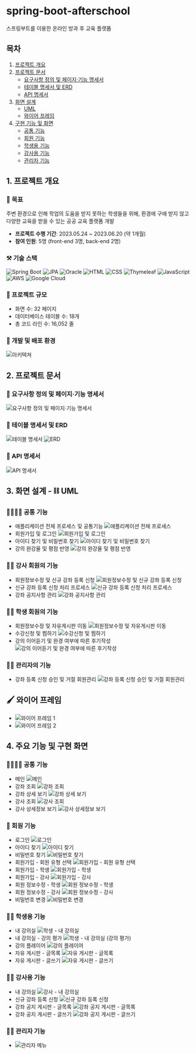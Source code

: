 # spring-boot-afterschool
스프링부트를 이용한 온라인 방과 후 교육 플랫폼

## 목차

1. [프로젝트 개요](#1-프로젝트-개요)
2. [프로젝트 문서](#2-프로젝트-문서)
    - [요구사항 정의 및 페이지·기능 명세서](#📝-요구사항-정의-및-페이지기능-명세서)
    - [테이블 명세서 및 ERD](#📝-테이블-명세서-및-erd)
    - [API 명세서](#📝-api-명세서)
3. [화면 설계](#3-화면-설계---⛓️-uml)
    - [UML](#3-화면-설계---⛓️-uml)
    - [와이어 프레임](#🖌️-와이어-프레임)
4. [구현 기능 및 화면](#4-주요-기능-및-구현-화면)
    - [공통 기능](#👨‍👩‍👧‍👦-공통기능)
    - [회원 기능](#🪪-회원기능)
    - [학생용 기능](#🧑‍💻-학생용-기능)
    - [강사용 기능](#🧑‍🏫-강사용-기능)
    - [관리자 기능](#🧑‍🔧-관리자-기능)

## 1. 프로젝트 개요

### 🎯 목표

주변 환경으로 인해 학업의 도움을 받지 못하는 학생들을 위해,
환경에 구애 받지 않고 다양한 교육을 받을 수 있는 공공 교육 플랫폼 개발

- **프로젝트 수행 기간**: 2023.05.24 ~ 2023.06.20 (약 1개월)
- **참여 인원**: 5명 (front-end 3명, back-end 2명)

### ⚒️ 기술 스택

![Spring Boot](https://img.shields.io/badge/-Spring_Boot-6DB33F?style=flat-square&logo=Spring&logoColor=white)
![JPA](https://img.shields.io/badge/-JPA-007396?style=flat-square&logo=Java&logoColor=white)
![Oracle](https://img.shields.io/badge/-Oracle-F80000?style=flat-square&logo=Oracle&logoColor=white)
![HTML](https://img.shields.io/badge/-HTML-E34F26?style=flat-square&logo=HTML5&logoColor=white)
![CSS](https://img.shields.io/badge/-CSS-1572B6?style=flat-square&logo=CSS3&logoColor=white)
![Thymeleaf](https://img.shields.io/badge/-Thymeleaf-005F0F?style=flat-square&logo=Thymeleaf&logoColor=white)
![JavaScript](https://img.shields.io/badge/-JavaScript-F7DF1E?style=flat-square&logo=JavaScript&logoColor=white)
![AWS](https://img.shields.io/badge/-AWS-D46A00?style=flat-square&logo=Amazon-AWS&logoColor=white)
![Google Cloud](https://img.shields.io/badge/-Google_Cloud-4285F4?style=flat-square&logo=Google-Cloud&logoColor=white)

### 📐 프로젝트 규모

- 화면 수: 32 페이지
- 데이터베이스 테이블 수: 18개
- 총 코드 라인 수: 16,052 줄

### 🚀 개발 및 배포 환경
![아키텍쳐](images/architecture.png)

## 2. 프로젝트 문서

### 📝 요구사항 정의 및 페이지·기능 명세서

![요구사항 정의 및 페이지·기능 명세서](images/documents/functional_specification.png)

### 📝 테이블 명세서 및 ERD

![테이블 명세서](images/documents/table_specifications.png)
![ERD](images/documents/erd.png)


### 📝 API 명세서

![API 명세서](images/documents/api_specification.png)

## 3. 화면 설계 - ⛓️ UML
### 👨‍👩‍👧‍👦 공통 기능
  - 애플리케이션 전체 프로세스 및 공통기능
![애플리케이션 전체 프로세스](images/uml/application_process_overview.png)
  - 회원가입 및 로그인
![회원가입 및 로그인](images/uml/user_registration_and_login.png)
  - 아이디 찾기 및 비밀번호 찾기
![아이디 찾기 및 비밀번호 찾기](images/uml/find_username_and_password.png)
  - 강의 완강율 및 평점 반영
![강의 완강율 및 평점 반영](images/uml/course_completion_rate_and_rating.png)

### 🧑‍🏫 강사 회원의 기능
  - 회원정보수정 및 신규 강좌 등록 신청
![회원정보수정 및 신규 강좌 등록 신청](images/uml/instructor_functionality.png)
  - 신규 강좌 등록 신청 처리 프로세스
![신규 강좌 등록 신청 처리 프로세스](images/uml/new_course_registration_process.png)
  - 강좌 공지사항 관리
![강좌 공지사항 관리](images/uml/course_notice_management.png)

### 🧑‍💻 학생 회원의 기능
  - 회원정보수정 및 자유게시판 이동
![회원정보수정 및 자유게시판 이동](images/uml/modify_member_information_and_free_board_access.png)
  - 수강신청 및 찜하기
![수강신청 및 찜하기](images/uml/course_enrollment_and_add_to_wishlist.png)
  - 강의 이어듣기 및 완경 여부에 따른 후기작성
![강의 이어듣기 및 완경 여부에 따른 후기작성](images/uml/continue_listening_to_lectures_and_review_writing.png)

### 🧑‍🔧 관리자의 기능
  - 강좌 등록 신청 승인 및 거절 회원관리
![강좌 등록 신청 승인 및 거절 회원관리](images/uml/administrator_functionality.png)

## 🖌️ 와이어 프레임
  - ![와이어 프레임 1](images/uml/wireframes-1.png)
  - ![와이어 프레임 2](images/uml/wireframes-2.png)


## 4. 주요 기능 및 구현 화면
### 👨‍👩‍👧‍👦 공통 기능
  - 메인
    ![메인](images/ImplementationScreens/main.png)
  - 강좌 조회
    ![강좌 조회](images/ImplementationScreens/course_list.png)
  - 강좌 상세 보기
    ![강좌 상세 보기](images/ImplementationScreens/course_details.png)
  - 강사 조회
    ![강사 조회](images/ImplementationScreens/instructor_list.png)
  - 강사 상세정보 보기
    ![강사 상세정보 보기](images/ImplementationScreens/instructor_details.png)

### 🪪 회원 기능
  - 로그인
    ![로그인](images/ImplementationScreens/login.png)
  - 아이디 찾기
    ![아이디 찾기](images/ImplementationScreens/find_id.png)
  - 비밀번호 찾기
    ![비밀번호 찾기](images/ImplementationScreens/find_password.png)
  - 회원가입 - 회원 유형 선택
    ![회원가입 - 회원 유형 선택](images/ImplementationScreens/signup.png)
  - 회원가입 - 학생
    ![회원가입 - 학생](images/ImplementationScreens/signup_student.png)
  - 회원가입 - 강사
    ![회원가입 - 강사](images/ImplementationScreens/signup_instructor.png)
  - 회원 정보수정 - 학생
    ![회원 정보수정 - 학생](images/ImplementationScreens/student_profile_edit.png)
  - 회원 정보수정 - 강사
    ![회원 정보수정 - 강사](images/ImplementationScreens/instructor_profile_edit.png)
  - 비밀번호 변경
    ![비밀번호 변경](images/ImplementationScreens/change_password.png)

### 🧑‍💻 학생용 기능
  - 내 강의실
    ![학생 - 내 강의실](images/ImplementationScreens/student_my_courses.png)
  - 내 강의실 - 강의 평가
    ![학생 - 내 강의실 (강의 평가)](images/ImplementationScreens/student_my_courses_rating.png)
  - 강의 플레이어
    ![강의 플레이어](images/ImplementationScreens/course_player.png)
  - 자유 게시판 - 글목록
    ![자유 게시판 - 글목록](images/ImplementationScreens/free_board_list.png)
  - 자유 게시판 - 글쓰기
    ![자유 게시판 - 글쓰기](images/ImplementationScreens/free_board_write.png)

### 🧑‍🏫 강사용 기능
  - 내 강의실
    ![강사 - 내 강의실](images/ImplementationScreens/instructor_my_courses.png)
  - 신규 강좌 등록 신청
    ![신규 강좌 등록 신청](images/ImplementationScreens/new_course_registration.png)
  - 강좌 공지 게시판 - 글목록
    ![강좌 공지 게시판 - 글목록](images/ImplementationScreens/course_notice_list.png)
  - 강좌 공지 게시판 - 글쓰기
    ![강좌 공지 게시판 - 글쓰기](images/ImplementationScreens/course_notice_write.png)

### 🧑‍🔧 관리자 기능
  - ![관리자 메뉴](images/ImplementationScreens/admin_menu.png)